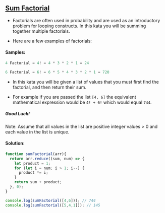## [Sum Factorial](https://www.codewars.com/kata/56b0f6243196b9d42d000034/javascript)

- Factorials are often used in probability and are used as an introductory problem for looping constructs. In this kata you will be summing together multiple factorials.

- Here are a few examples of factorials:

#### Samples:

```js
4 Factorial = 4! = 4 * 3 * 2 * 1 = 24

6 Factorial = 6! = 6 * 5 * 4 * 3 * 2 * 1 = 720
```

- In this kata you will be given a list of values that you must first find the factorial, and then return their sum.

- For example if you are passed the list `[4, 6]` the equivalent mathematical expression would be `4! + 6!` which would equal `744`.

##### Good Luck!

Note: Assume that all values in the list are positive integer values > 0 and each value in the list is unique.

#### Solution:

```js
function sumFactorial(arr){
  return arr.reduce((sum, num) => {
    let product = 1;
    for (let i = num; i > 1; i--) {
      product *= i;
    }
    return sum + product;
  }, 0);
}

console.log(sumFactorial([4,6])); // 744
console.log(sumFactorial([5,4,1])); // 145
```
